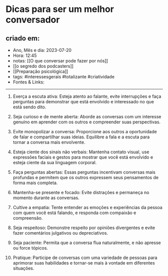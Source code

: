 # Dicas para ser um melhor conversador

## criado em: 
-  Ano, Mês e dia: 2023-07-20
- Hora: 12:45
- notas: [[O que conversar pode fazer por nós]]
- [[o segredo dos podcasters]]
- [[Preparação psicológica]]
- tags: #interessesgerais #totalizante #criatividade 
- Fontes & Links: 
---

1. Exerça a escuta ativa: Esteja atento ao falante, evite interrupções e faça perguntas para demonstrar que está envolvido e interessado no que está sendo dito.

2. Seja curioso e de mente aberta: Aborde as conversas com um interesse genuíno em aprender com os outros e compreender suas perspectivas.

3. Evite monopolizar a conversa: Proporcione aos outros a oportunidade de falar e compartilhar suas ideias. Equilibre a fala e a escuta para tornar a conversa mais envolvente.

4. Esteja ciente dos sinais não verbais: Mantenha contato visual, use expressões faciais e gestos para mostrar que você está envolvido e esteja ciente da sua linguagem corporal.

5. Faça perguntas abertas: Essas perguntas incentivam conversas mais profundas e permitem que os outros expressem seus pensamentos de forma mais completa.

6. Mantenha-se presente e focado: Evite distrações e permaneça no momento durante as conversas.

7. Cultive a empatia: Tente entender as emoções e experiências da pessoa com quem você está falando, e responda com compaixão e compreensão.

8. Seja respeitoso: Demonstre respeito por opiniões divergentes e evite fazer comentários julgativos ou depreciativos.

9. Seja paciente: Permita que a conversa flua naturalmente, e não apresse ou force tópicos.

10. Pratique: Participe de conversas com uma variedade de pessoas para aprimorar suas habilidades e tornar-se mais à vontade em diferentes situações.
